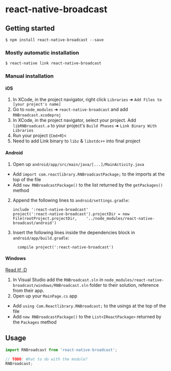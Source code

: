 
# react-native-broadcast

## Getting started

`$ npm install react-native-broadcast --save`

### Mostly automatic installation

`$ react-native link react-native-broadcast`

### Manual installation


#### iOS

1. In XCode, in the project navigator, right click `Libraries` ➜ `Add Files to [your project's name]`
2. Go to `node_modules` ➜ `react-native-broadcast` and add `RNBroadcast.xcodeproj`
3. In XCode, in the project navigator, select your project. Add `libRNBroadcast.a` to your project's `Build Phases` ➜ `Link Binary With Libraries`
4. Run your project (`Cmd+R`)<
5. Need to add Link binary to `libz` & `libstdc++` into final project

#### Android

1. Open up `android/app/src/main/java/[...]/MainActivity.java`
  - Add `import com.reactlibrary.RNBroadcastPackage;` to the imports at the top of the file
  - Add `new RNBroadcastPackage()` to the list returned by the `getPackages()` method
2. Append the following lines to `android/settings.gradle`:
  	```
  	include ':react-native-broadcast'
  	project(':react-native-broadcast').projectDir = new File(rootProject.projectDir, 	'../node_modules/react-native-broadcast/android')
  	```
3. Insert the following lines inside the dependencies block in `android/app/build.gradle`:
  	```
      compile project(':react-native-broadcast')
  	```

#### Windows
[Read it! :D](https://github.com/ReactWindows/react-native)

1. In Visual Studio add the `RNBroadcast.sln` in `node_modules/react-native-broadcast/windows/RNBroadcast.sln` folder to their solution, reference from their app.
2. Open up your `MainPage.cs` app
  - Add `using Com.Reactlibrary.RNBroadcast;` to the usings at the top of the file
  - Add `new RNBroadcastPackage()` to the `List<IReactPackage>` returned by the `Packages` method


## Usage
```javascript
import RNBroadcast from 'react-native-broadcast';

// TODO: What to do with the module?
RNBroadcast;
```
